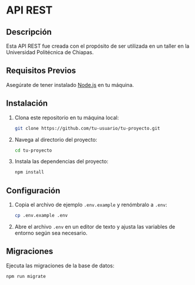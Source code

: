 # API REST

## Descripción
Esta API REST fue creada con el propósito de ser utilizada en un taller en la Universidad Politécnica de Chiapas.

## Requisitos Previos
Asegúrate de tener instalado [Node.js](https://nodejs.org/) en tu máquina.

## Instalación
1. Clona este repositorio en tu máquina local:
    ```bash
    git clone https://github.com/tu-usuario/tu-proyecto.git
    ```

2. Navega al directorio del proyecto:
    ```bash
    cd tu-proyecto
    ```

3. Instala las dependencias del proyecto:
    ```bash
    npm install
    ```

## Configuración
1. Copia el archivo de ejemplo `.env.example` y renómbralo a `.env`:
    ```bash
    cp .env.example .env
    ```

2. Abre el archivo `.env` en un editor de texto y ajusta las variables de entorno según sea necesario.

## Migraciones
Ejecuta las migraciones de la base de datos:
   ```bash
   npm run migrate
   ```